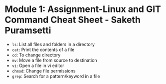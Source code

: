 # Module 1: Assignment-Linux and GIT Command Cheat Sheet - Saketh Puramsetti

- `ls`: List all files and folders in a directory
- `cat`: Print the contents of a file
- `cd`: To change directory
- `mv`: Move a file from source to destination
- `vi`: Open a file in vi editor
- `chmod`: Change file permissions
- `grep`: Search for a pattern/keyword in a file